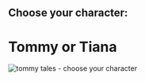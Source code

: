 ## Choose your character:

#  Tommy    or    Tiana

![tommy tales - choose your character](https://github.com/dorsadanesh/SYN100Project/assets/114564837/b4d7a179-9558-41fb-9d26-c25cdffd66b3)
